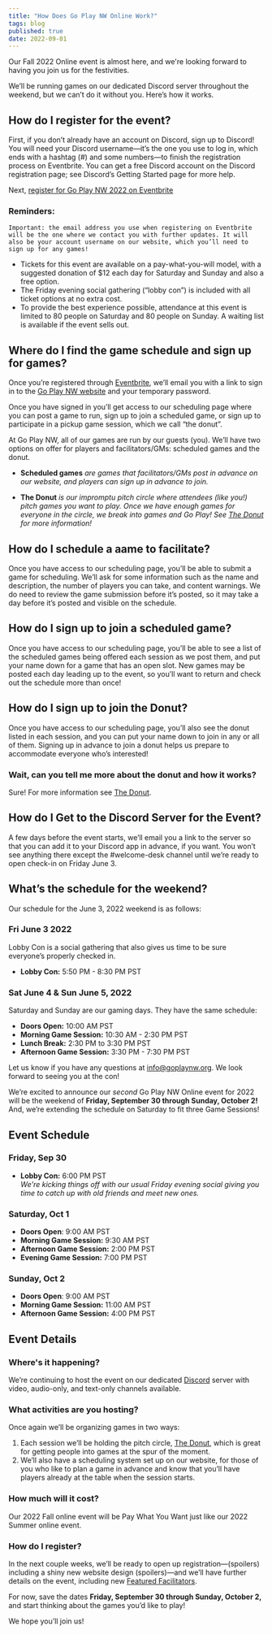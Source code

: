```yaml
---
title: "How Does Go Play NW Online Work?"
tags: blog
published: true
date: 2022-09-01
---
```


Our Fall 2022 Online event is almost here, and we're looking forward to having you join us for the festivities. 

We’ll be running games on our dedicated Discord server throughout the weekend, but we can’t do it without you. Here’s how it works.

## How do I register for the event?
First, if you don’t already have an account on Discord, sign up to Discord! You will need your Discord username—it’s the one you use to log in, which ends with a hashtag (#) and some numbers—to finish the registration process on Eventbrite. You can get a free Discord account on the Discord registration page; see Discord’s Getting Started page for more help.

Next, [register for Go Play NW 2022 on Eventbrite](https://www.eventbrite.com/e/go-play-nw-2022-event-1-june-tickets-310843319737)

### Reminders:
```
Important: the email address you use when registering on Eventbrite will be the one where we contact you with further updates. It will also be your account username on our website, which you’ll need to sign up for any games!
```
* Tickets for this event are available on a pay-what-you-will model, with a suggested donation of $12 each day for Saturday and Sunday and also a free option.
* The Friday evening social gathering (“lobby con”) is included with all ticket options at no extra cost.
* To provide the best experience possible, attendance at this event is limited to 80 people on Saturday and 80 people on Sunday. A waiting list is available if the event sells out.

## Where do I find the game schedule and sign up for games?
Once you’re registered through [Eventbrite](https://www.eventbrite.com/e/go-play-nw-2022-event-1-june-tickets-310843319737), we’ll email you with a link to sign in to the [Go Play NW website](/) and your temporary password.

Once you have signed in you’ll get access to our scheduling page where you can post a game to run, sign up to join a scheduled game, or sign up to participate in a pickup game session, which we call “the donut”.

At Go Play NW, all of our games are run by our guests (you). We’ll have two options on offer for players and facilitators/GMs: scheduled games and the donut.

* **Scheduled games** _are games that facilitators/GMs post in advance on our website, and players can sign up in advance to join._

* **The Donut** _is our impromptu pitch circle where attendees (like you!) pitch games you want to play. Once we have enough games for everyone in the circle, we break into games and Go Play! See [The Donut](/the-donut) for more information!_

## How do I schedule a aame to facilitate?
Once you have access to our scheduling page, you’ll be able to submit a game for scheduling. We’ll ask for some information such as the name and description, the number of players you can take, and content warnings. We do need to review the game submission before it’s posted, so it may take a day before it’s posted and visible on the schedule.

## How do I sign up to join a scheduled game?
Once you have access to our scheduling page, you’ll be able to see a list of the scheduled games being offered each session as we post them, and put your name down for a game that has an open slot. New games may be posted each day leading up to the event, so you’ll want to return and check out the schedule more than once!

## How do I sign up to join the Donut?
Once you have access to our scheduling page, you’ll also see the donut listed in each session, and you can put your name down to join in any or all of them. Signing up in advance to join a donut helps us prepare to accommodate everyone who’s interested!

### Wait, can you tell me more about the donut and how it works?
Sure! For more information see [The Donut](/the-donut).

## How do I Get to the Discord Server for the Event?
A few days before the event starts, we’ll email you a link to the server so that you can add it to your Discord app in advance, if you want. You won’t see anything there except the #welcome-desk channel until we’re ready to open check-in on Friday June 3.

## What’s the schedule for the weekend?
Our schedule for the June 3, 2022 weekend is as follows:

### Fri June 3 2022
 Lobby Con is a social gathering that also gives us time to be sure everyone’s properly checked in.

* **Lobby Con:** 5:50 PM - 8:30 PM PST

### Sat June 4 & Sun June 5, 2022
Saturday and Sunday are our gaming days. They have the same schedule:

* **Doors Open:** 10:00 AM PST
* **Morning Game Session:** 10:30 AM - 2:30 PM PST
* **Lunch Break:** 2:30 PM to 3:30 PM PST
* **Afternoon Game Session:** 3:30 PM - 7:30 PM PST

Let us know if you have any questions at info@goplaynw.org. We look forward to seeing you at the con!


We’re excited to announce our *second* Go Play NW Online event for 2022 will be the weekend of **Friday, September 30 through Sunday, October 2!** And, we’re extending the schedule on Saturday to fit three Game Sessions!

## Event Schedule
### Friday, Sep 30
* **Lobby Con:** 6:00 PM PST\
_We're kicking things off with our usual Friday evening social giving you time to catch up with old friends and meet new ones._

### Saturday, Oct 1
* **Doors Open**: 9:00 AM PST
* **Morning Game Session:** 9:30 AM PST
* **Afternoon Game Session:** 2:00 PM PST
* **Evening Game Session:** 7:00 PM PST

### Sunday, Oct 2
* **Doors Open**: 9:00 AM PST
* **Morning Game Session:** 11:00 AM PST
* **Afternoon Game Session:** 4:00 PM PST

## Event Details
### Where's it happening?
We’re continuing to host the event on our dedicated [Discord](https://discord.gg/AqhayGFexQ) server with video, audio-only, and text-only channels available.

### What activities are you hosting?
Once again we’ll be organizing games in two ways:

1. Each session we’ll be holding the pitch circle, [The Donut](/the-donut), which is great for getting people into games at the spur of the moment. 
2. We’ll also have a scheduling system set up on our website, for those of you who like to plan a game in advance and know that you’ll have players already at the table when the session starts.

### How much will it cost?
Our 2022 Fall online event will be Pay What You Want just like our 2022 Summer online event.

### How do I register?
In the next couple weeks, we’ll be ready to open up registration—(spoilers) including a shiny new website design (spoilers)—and we’ll have further details on the event, including new [Featured Facilitators](/featured-facilitators).

For now, save the dates **Friday, September 30 through Sunday, October 2,** and start thinking about the games you’d like to play!

We hope you’ll join us!
